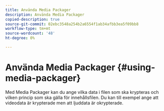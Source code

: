 ```yaml
---
title: Använda Media Packager
description: Använda Media Packager
copied-description: true
source-git-commit: 02ebc3548a254b2a6554f1ab34afbb3ea5f09bb8
workflow-type: tm+mt
source-wordcount: '48'
ht-degree: 0%

---
```


# Använda Media Packager {#using-media-packager}

Med Media Packager kan du ange vilka data i filen som ska krypteras och vilken princip som ska gälla för innehållsfilen. Du kan till exempel ange att videodata är krypterade men att ljuddata är okrypterade.
